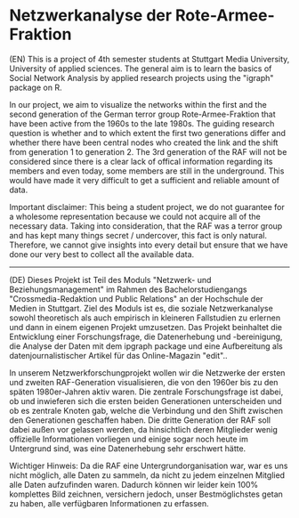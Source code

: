 # Netzwerkanalyse der Rote-Armee-Fraktion 

(EN)
This is a project of 4th semester students at Stuttgart Media University, University of applied sciences.
The general aim is to learn the basics of Social Network Analysis by applied research projects using the "igraph" package on R.

In our project, we aim to visualize the networks within the first and the second generation of the German terror group Rote-Armee-Fraktion that have been active from the 1960s to the late 1980s.
The guiding research question is whether and to which extent the first two generations differ and whether there have been central nodes who created the link and the shift from generation 1 to generation 2.
The 3rd generation of the RAF will not be considered since there is a clear lack of offical information regarding its members and even today, some members are still in the underground. 
This would have made it very difficult to get a sufficient and reliable amount of data. 

Important disclaimer:
This being a student project, we do not guarantee for a wholesome representation because we could not acquire all of the necessary data.
Taking into consideration, that the RAF was a terror group and has kept many things secret / undercover, this fact is only natural.
Therefore, we cannot give insights into every detail but ensure that we have done our very best to collect all the available data.
_______________________
(DE)
Dieses Projekt ist Teil des Moduls "Netzwerk- und Beziehungsmanagement" im Rahmen des Bachelorstudiengangs "Crossmedia-Redaktion und Public Relations" an der Hochschule der Medien in Stuttgart. 
Ziel des Moduls ist es, die soziale Netzwerkanalyse sowohl theoretisch als auch empirisch in kleineren Fallstudien zu erlernen und dann in einem eigenen Projekt umzusetzen. 
Das Projekt beinhaltet die Entwicklung einer Forschungsfrage, die Datenerhebung und -bereinigung, die Analyse der Daten mit dem ipgraph package und eine Aufbereitung als datenjournalistischer Artikel für das Online-Magazin "edit"..

In unserem Netzwerkforschungprojekt wollen wir die Netzwerke der ersten und zweiten RAF-Generation visualisieren, die von den 1960er bis zu den späten 1980er-Jahren aktiv waren.
Die zentrale Forschungsfrage ist dabei, ob und inwieferen sich die ersten beiden Generationen unterscheiden und ob es zentrale Knoten gab, welche die Verbindung und den Shift zwischen den Generationen geschaffen haben.
Die dritte Generation der RAF soll dabei außen vor gelassen werden, da hinsichtlich deren Mitglieder wenig offizielle Informationen vorliegen und einige sogar noch heute im Untergrund sind, was eine Datenerhebung sehr erschwert hätte.

Wichtiger Hinweis:
Da die RAF eine Untergrundorganisation war, war es uns nicht möglich, alle Daten zu sammeln, da nicht zu jedem einzelnen Mitglied alle Daten aufzufinden waren.
Dadurch können wir leider kein 100% komplettes Bild zeichnen, versichern jedoch, unser Bestmöglichstes getan zu haben, alle verfügbaren Informationen zu erfassen.
